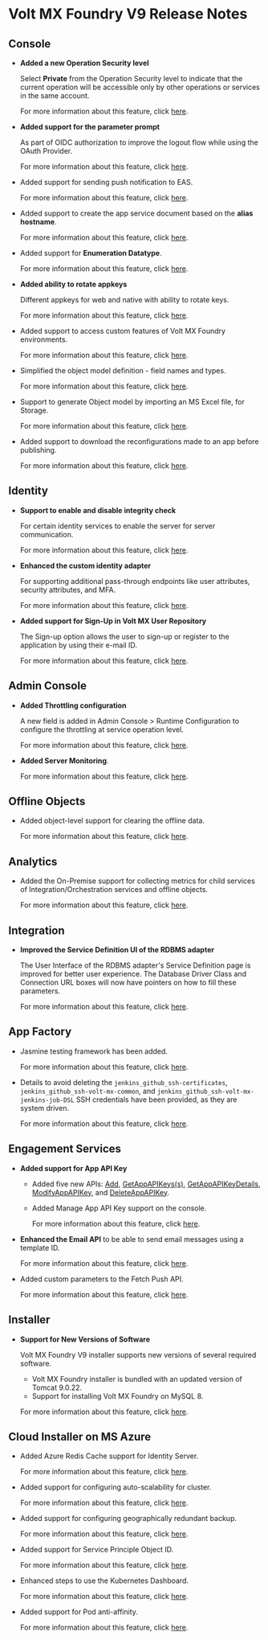                           

Volt MX  Foundry V9 Release Notes
============================

Console
-------

*   **Added a new Operation Security level**
    
    Select **Private** from the Operation Security level to indicate that the current operation will be accessible only by other operations or services in the same account.
    
    For more information about this feature, click [here](../../../Foundry/voltmx_foundry_user_guide/Content/XML.md).
    
*   **Added support for the parameter prompt**
    
    As part of OIDC authorization to improve the logout flow while using the OAuth Provider.
    
    For more information about this feature, click [here](../../../Foundry/voltmx_foundry_user_guide/Content/Identity11_OAuth.md).
    
*   Added support for sending push notification to EAS.
    
    For more information about this feature, click [here](../../../Foundry/voltmx_foundry_user_guide/Content/PushNotificationsEas.md).
    
*   Added support to create the app service document based on the **alias hostname**.
    
    For more information about this feature, click [here](../../../Foundry/voltmx_foundry_user_guide/Content/Publish_LifeCycle.md#app-service-document-object-services-metadata-and-sync-client-code).
    
*   Added support for **Enumeration Datatype**.
    
    For more information about this feature, click [here](../../../Foundry/voltmx_foundry_user_guide/Content/ObjectsServices/enumDatatypes.md).
    
*   **Added ability to rotate appkeys**
    
    Different appkeys for web and native with ability to rotate keys.
    
    For more information about this feature, click [here](../../../Foundry/voltmx_foundry_user_guide/Content/SeparateAppKey-Secret.md).
    
*   Added support to access custom features of Volt MX Foundry environments.
    
    For more information about this feature, click [here](../../../Foundry/voltmx_foundry_user_guide/Content/Settings_Cloud.md#users-cloud).
    
*   Simplified the object model definition - field names and types.
    
    For more information about this feature, click [here](../../../Foundry/voltmx_foundry_user_guide/Content/ObjectsServices/Stage_2.md#creating-objects-39-definition-and-map-to-back-end-objects-manually).
    
*   Support to generate Object model by importing an MS Excel file, for Storage.
    
    For more information about this feature, click [here](../../../Foundry/voltmx_foundry_user_guide/Content/ObjectsServices/Storage_ObjectServices.md).
    
*   Added support to download the reconfigurations made to an app before publishing.
    
    For more information about this feature, click [here](../../../Foundry/voltmx_foundry_user_guide/Content/Publish_LifeCycle.md).
    

Identity
--------

*   **Support to enable and disable integrity check**
    
    For certain identity services to enable the server for server communication.
    
    For more information about this feature, click [here](../../../Foundry/voltmx_foundry_user_guide/Content/Identity2_MS_AD.md).
    
*   **Enhanced the custom identity adapter**
    
    For supporting additional pass-through endpoints like user attributes, security attributes, and MFA.
    
    For more information about this feature, click [here](../../../Foundry/voltmx_foundry_user_guide/Content/Identity8_VoltMX_Custom.md#custom-identity-service).
    
*   **Added support for Sign-Up in Volt MX User Repository**
    
    The Sign-up option allows the user to sign-up or register to the application by using their e-mail ID.
    
    For more information about this feature, click [here](../../../Foundry/voltmx_foundry_user_guide/Content/sign-Up_User_Flow.md).
    

Admin Console
-------------

*   **Added Throttling configuration**
    
    A new field is added in Admin Console > Runtime Configuration to configure the throttling at service operation level.
    
    For more information about this feature, click [here](../../../Foundry/vmf_integrationservice_admin_console_userguide/Content/Runtime_Configuration.md).
    
*   **Added Server Monitoring**.
    
    For more information about this feature, click [here](../../../Foundry/vmf_integrationservice_admin_console_userguide/Content/Server_Events_Monitoring.md).
    

Offline Objects
---------------

*   Added object-level support for clearing the offline data.  
    
    For more information about this feature, click [here](../../../Foundry/offline_objectsapi_reference_guide/Content/Object_clearOfflineData.md).
    

Analytics
---------

*   Added the On-Premise support for collecting metrics for child services of Integration/Orchestration services and offline objects.
    
    For more information about this feature, click [here](../../../Foundry/custom_metrics_and_reports/Content/Creating_a_Custom_Report.md).
    

Integration
-----------

*   **Improved the Service Definition UI of the RDBMS adapter**
    
    The User Interface of the RDBMS adapter's Service Definition page is improved for better user experience. The Database Driver Class and Connection URL boxes will now have pointers on how to fill these parameters.
    
    For more information about this feature, click [here](../../../Foundry/voltmx_foundry_user_guide/Content/Relational_Database_Adapter.md).
    

App Factory
-----------

*   Jasmine testing framework has been added.
    
    For more information about this feature, click [here](../../../Foundry/voltmx_appfactory_user_guide/Content/TestingAnAppJasmine.md).
    
*   Details to avoid deleting the `jenkins_github_ssh-certificates`, `jenkins_github_ssh-volt-mx-common`, and `jenkins_github_ssh-volt-mx-jenkins-job-DSL` SSH credentials have been provided, as they are system driven.
    
    For more information about this feature, click [here](../../../Foundry/voltmx_appfactory_user_guide/Content/Working_with_AppFactory.md).
    

Engagement Services
-------------------

*   **Added support for App API Key**
    *   Added five new APIs: [Add](../../../Foundry/engagement_api_guide/Content/REST_API_Application/AddAppApiKey.md), [GetAppAPIKeys(s)](../../../Foundry/engagement_api_guide/Content/REST_API_Application/GetAppApiKey.md), [GetAppAPIKeyDetails](../../../Foundry/engagement_api_guide/Content/REST_API_Application/GetAppApiKeyDetails.md), [ModifyAppAPIKey](../../../Foundry/engagement_api_guide/Content/REST_API_Application/ModifyAppApiKey.md), and [DeleteAppAPIKey](../../../Foundry/engagement_api_guide/Content/REST_API_Application/DelAppApiKey.md).
    *   Added Manage App API Key support on the console.
        
        For more information about this feature, click [here](../../../Foundry/vms_console_user_guide/Content/Apps/AppAPIKey.md).  
        
*   **Enhanced the Email API** to be able to send email messages using a template ID.
    
    For more information about this feature, click [here](../../../Foundry/engagement_api_guide/Content/REST_API_Email/Email_API_With_Audience_Id___Email.md).
    
*   Added custom parameters to the Fetch Push API.
    
    For more information about this feature, click [here](../../../Foundry/engagement_api_guide/Content/Push_Message_APIs/Fetch_All_Messages_from_VoltMX_MobileFoundry_Engagement.md).
    

Installer
---------

*   **Support for New Versions of Software**
    
    Volt MX Foundry V9 installer supports new versions of several required software.
    
    *   Volt MX Foundry installer is bundled with an updated version of Tomcat 9.0.22.
    *   Support for installing Volt MX Foundry on MySQL 8.
    
    For more information about this feature, click [here](../../../Foundry/voltmx_foundry_user_guide/Content/ObjectsServices/Storage_ObjectServices.md).
    

Cloud Installer on MS Azure
---------------------------

*   Added Azure Redis Cache support for Identity Server.
    
    For more information about this feature, click [here](../../../Foundry/voltmxfoundry_on_azure/Content/VoltMX_Foundry_on_Azure.md#configuration).
    
*   Added support for configuring auto-scalability for cluster.
    
    For more information about this feature, click [here](../../../Foundry/voltmxfoundry_on_azure/Content/Appendices.md#aks-autoscaling).
    
*   Added support for configuring geographically redundant backup.
    
    For more information about this feature, click [here](../../../Foundry/voltmxfoundry_on_azure/Content/VoltMX_Foundry_on_Azure.md#configuration).
    
*   Added support for Service Principle Object ID.
    
    For more information about this feature, click [here](../../../Foundry/voltmxfoundry_on_azure/Content/VoltMX_Foundry_on_Azure.md#configuration).
    
*   Enhanced steps to use the Kubernetes Dashboard.
    
    For more information about this feature, click [here](../../../Foundry/voltmxfoundry_on_azure/Content/Appendices.md#kubernetes-dashboard).
    
*   Added support for Pod anti-affinity.
    
    For more information about this feature, click [here](../../../Foundry/voltmxfoundry_on_azure/Content/Appendices.md#pod-anti-affinity).
